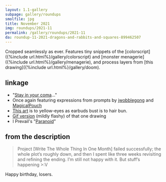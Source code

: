 ```yaml
---
layout: 1.1-gallery
subpage: gallery/roundups
smolfile: jpg
title: November 2021
img: roundups/2021-11
permalink: /gallery/roundups/2021-11
da: roundup-11-2021-dragons-and-rabbits-and-squares-899462507
---
```

Cropped seamlessly as ever. Features tiny snippets of the [colorscript]({%include url.html%}/gallery/colorscript) and [monster menagerie]({%include url.html%}/gallery/menagerie), and process layers from [this drawing]({%include url.html%}/gallery/doom).

## linkage
- "<a href="https://www.youtube.com/watch?v=ZUmbfaF1pVc" class="ext">Stay in your coma</a>..."
- Once again featuring expressions from prompts by <a href="https://www.deviantart.com/jwobblegong/art/Somewhat-Specific-Character-Expression-Meme-812194990" class="ext">jwobblegong</a> and <a href="https://twitter.com/MagicalPouch/status/1245564900329443328" class="ext">MagicalPouch</a>
- <a href="https://www.deviantart.com/a-flyleaf/art/very-enthusiastic-about-honey-864456324" class="ext">This art</a> is to yellow-eyes as earbuds bust is to hair bun.
- <a href="https://sta.sh/01l4s4hj6uz1" class="ext">Gif version</a> (mildly flashy) of that one drawing
- I Prevail's "<a href="https://www.youtube.com/watch?v=23cC2u3XN0E" class="ext">Paranoid</a>"

## from the description
> Project \[Write The Whole Thing In One Month] failed successfully; the whole plot’s roughly down, and then I spent like three weeks revisiting and refining the ending. I’m still not happy with it. But stuff’s happening >:V

Happy birthday, losers.